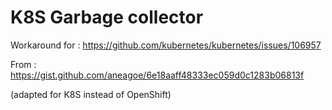 # K8S Garbage collector

Workaround for : <https://github.com/kubernetes/kubernetes/issues/106957>

From : <https://gist.github.com/aneagoe/6e18aaff48333ec059d0c1283b06813f>

(adapted for K8S instead of OpenShift)

